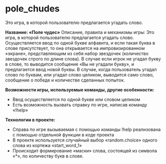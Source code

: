# pole_chudes
Это игра, в которой пользователю предлагается угадать слово.

**Название: «Поле чудес»**
Описание, правила и механизмы игры: Это игра, в которой пользователю предлагается угадать слово.
Осуществляется ввод по одной букве алфавита, и если такая буква в слове присутствует, то она открывается на импровизированном «экране»,
представляющим из себя набор звездочек (количество звездочек строго по длине слова).
В случае если игрок не угадал букву в слове, то выводится сообщение «Вы не угадали букву», и предлагается ввод новой буквы.
В случае, когда пользователь угадал слово по буквам, или угадал слово целиком, выводится само слово, сообщение о победе и количестве сделанных попыток.

**Возможности игры, используемые команды, другие особенности:**
-	Ввод осуществляется по одной букве или словом целиком
-	Есть возможность вызвать справку по игре, написав команду «!help»

**Технологии в проекте:**
- Справа по игре вызываемая с помощью команды !help реализована с помощью отдельной функции в коде проекта
- В проекте используется случайный выбор «random.choice» одного слова из кортежа «start_word_1»
- Происходит формирование «маски» слова, состоящей из символа «*», по количеству букв в слове.
